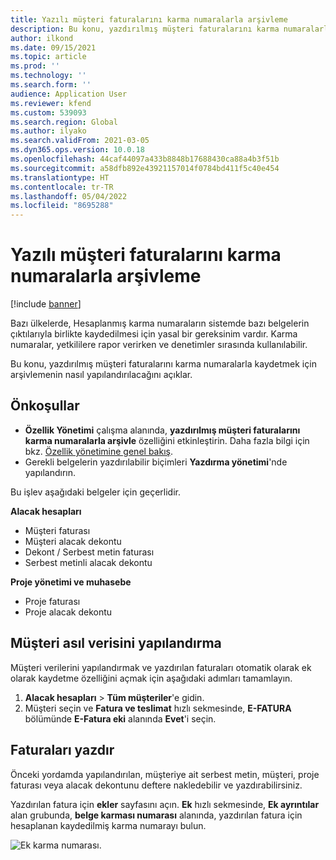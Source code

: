 ```yaml
---
title: Yazılı müşteri faturalarını karma numaralarla arşivleme
description: Bu konu, yazdırılmış müşteri faturalarını karma numaralarla kaydetmek için arşivlemenin nasıl etkinleştirileceğini açıklar.
author: ilkond
ms.date: 09/15/2021
ms.topic: article
ms.prod: ''
ms.technology: ''
ms.search.form: ''
audience: Application User
ms.reviewer: kfend
ms.custom: 539093
ms.search.region: Global
ms.author: ilyako
ms.search.validFrom: 2021-03-05
ms.dyn365.ops.version: 10.0.18
ms.openlocfilehash: 44caf44097a433b8848b17688430ca88a4b3f51b
ms.sourcegitcommit: a58dfb892e43921157014f0784bd411f5c40e454
ms.translationtype: HT
ms.contentlocale: tr-TR
ms.lasthandoff: 05/04/2022
ms.locfileid: "8695288"
---
```

# <a name="archive-printed-customer-invoices-with-hash-numbers"></a>Yazılı müşteri faturalarını karma numaralarla arşivleme

[!include [banner](../includes/banner.md)]

Bazı ülkelerde, Hesaplanmış karma numaraların sistemde bazı belgelerin çıktılarıyla birlikte kaydedilmesi için yasal bir gereksinim vardır. Karma numaralar, yetkililere rapor verirken ve denetimler sırasında kullanılabilir.

Bu konu, yazdırılmış müşteri faturalarını karma numaralarla kaydetmek için arşivlemenin nasıl yapılandırılacağını açıklar.

## <a name="prerequisites"></a>Önkoşullar

- **Özellik Yönetimi** çalışma alanında, **yazdırılmış müşteri faturalarını karma numaralarla arşivle** özelliğini etkinleştirin. Daha fazla bilgi için bkz. [Özellik yönetimine genel bakış](../../fin-ops-core/fin-ops/get-started/feature-management/feature-management-overview.md).
- Gerekli belgelerin yazdırılabilir biçimleri **Yazdırma yönetimi**'nde yapılandırın.

Bu işlev aşağıdaki belgeler için geçerlidir.

**Alacak hesapları**
- Müşteri faturası
- Müşteri alacak dekontu
- Dekont / Serbest metin faturası
- Serbest metinli alacak dekontu

**Proje yönetimi ve muhasebe**
- Proje faturası
- Proje alacak dekontu

## <a name="configure-customer-master-data"></a>Müşteri asıl verisini yapılandırma
Müşteri verilerini yapılandırmak ve yazdırılan faturaları otomatik olarak ek olarak kaydetme özelliğini açmak için aşağıdaki adımları tamamlayın.

1. **Alacak hesapları** > **Tüm müşteriler**'e gidin. 
2. Müşteri seçin ve **Fatura ve teslimat** hızlı sekmesinde, **E-FATURA** bölümünde **E-Fatura eki** alanında **Evet**'i seçin.

## <a name="print-invoices"></a>Faturaları yazdır
Önceki yordamda yapılandırılan, müşteriye ait serbest metin, müşteri, proje faturası veya alacak dekontunu deftere nakledebilir ve yazdırabilirsiniz.

Yazdırılan fatura için **ekler** sayfasını açın. **Ek** hızlı sekmesinde, **Ek ayrıntılar** alan grubunda, **belge karması numarası** alanında, yazdırılan fatura için hesaplanan kaydedilmiş karma numarayı bulun.

![Ek karma numarası.](media/attach-hash-num.jpg)

